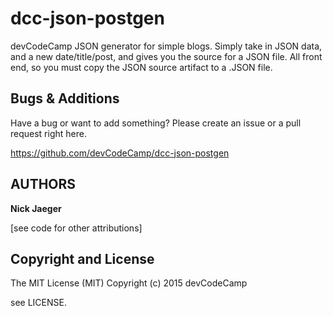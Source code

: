 # dcc-json-postgen

devCodeCamp JSON generator for simple blogs. Simply take in JSON data, and a new date/title/post, and gives you the source for a JSON file. All front end, so you must copy the JSON source artifact to a .JSON file.


Bugs & Additions
----------------

Have a bug or want to add something? Please create an issue or a pull request right here.

https://github.com/devCodeCamp/dcc-json-postgen


AUTHORS
-------

**Nick Jaeger**

[see code for other attributions]


Copyright and License
---------------------

The MIT License (MIT)
Copyright (c) 2015 devCodeCamp

see LICENSE.
